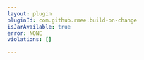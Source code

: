 ```yaml
---
layout: plugin
pluginId: com.github.rmee.build-on-change
isJarAvailable: true
error: NONE
violations: []

---
```

